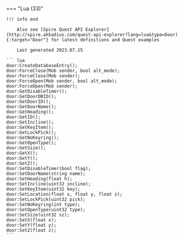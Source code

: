=== "Lua (33)"

    !!! info end

        Also see [Spire Quest API Explorer](http://spire.akkadius.com/quest-api-explorer?lang=lua&type=Door){:target="Door"} for latest definitions and Quest examples

        Last generated 2023.07.15

    ``` lua
    door:CreateDatabaseEntry();
    door:ForceClose(Mob sender, bool alt_mode);
    door:ForceClose(Mob sender);
    door:ForceOpen(Mob sender, bool alt_mode);
    door:ForceOpen(Mob sender);
    door:GetDisableTimer();
    door:GetDoorDBID();
    door:GetDoorID();
    door:GetDoorName();
    door:GetHeading();
    door:GetID();
    door:GetIncline();
    door:GetKeyItem();
    door:GetLockPick();
    door:GetNoKeyring();
    door:GetOpenType();
    door:GetSize();
    door:GetX();
    door:GetY();
    door:GetZ();
    door:SetDisableTimer(bool flag);
    door:SetDoorName(string name);
    door:SetHeading(float h);
    door:SetIncline(uint32 incline);
    door:SetKeyItem(uint32 key);
    door:SetLocation(float x, float y, float z);
    door:SetLockPick(uint32 pick);
    door:SetNoKeyring(int type);
    door:SetOpenType(uint32 type);
    door:SetSize(uint32 sz);
    door:SetX(float x);
    door:SetY(float y);
    door:SetZ(float z);
    ```
